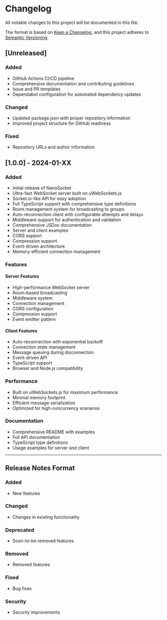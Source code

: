 # Changelog

All notable changes to this project will be documented in this file.

The format is based on [Keep a Changelog](https://keepachangelog.com/en/1.0.0/),
and this project adheres to [Semantic Versioning](https://semver.org/spec/v2.0.0.html).

## [Unreleased]

### Added
- GitHub Actions CI/CD pipeline
- Comprehensive documentation and contributing guidelines
- Issue and PR templates
- Dependabot configuration for automated dependency updates

### Changed
- Updated package.json with proper repository information
- Improved project structure for GitHub readiness

### Fixed
- Repository URLs and author information

## [1.0.0] - 2024-01-XX

### Added
- Initial release of NanoSocket
- Ultra-fast WebSocket server built on uWebSockets.js
- Socket.io-like API for easy adoption
- Full TypeScript support with comprehensive type definitions
- Room management system for broadcasting to groups
- Auto-reconnection client with configurable attempts and delays
- Middleware support for authentication and validation
- Comprehensive JSDoc documentation
- Server and client examples
- CORS support
- Compression support
- Event-driven architecture
- Memory-efficient connection management

### Features

#### Server Features
- High-performance WebSocket server
- Room-based broadcasting
- Middleware system
- Connection management
- CORS configuration
- Compression support
- Event emitter pattern

#### Client Features
- Auto-reconnection with exponential backoff
- Connection state management
- Message queuing during disconnection
- Event-driven API
- TypeScript support
- Browser and Node.js compatibility

### Performance
- Built on uWebSockets.js for maximum performance
- Minimal memory footprint
- Efficient message serialization
- Optimized for high-concurrency scenarios

### Documentation
- Comprehensive README with examples
- Full API documentation
- TypeScript type definitions
- Usage examples for server and client

---

## Release Notes Format

### Added
- New features

### Changed
- Changes in existing functionality

### Deprecated
- Soon-to-be removed features

### Removed
- Removed features

### Fixed
- Bug fixes

### Security
- Security improvements